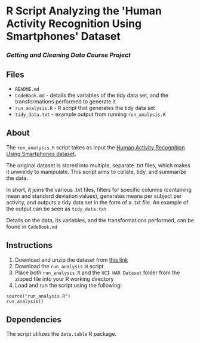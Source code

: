 # R Script Analyzing the 'Human Activity Recognition Using Smartphones' Dataset

### _Getting and Cleaning Data Course Project_

## Files

* `README.md`
* `CodeBook.md` - details the variables of the tidy data set, and the transformations performed to generate it
* `run_analysis.R` - R script that generates the tidy data set
* `tidy_data.txt` - example output from running `run_analysis.R`

## About

The `run_analysis.R` script takes as input the [Human Activity Recognition Using Smartphones dataset](http://archive.ics.uci.edu/ml/datasets/Human+Activity+Recognition+Using+Smartphones).

The original dataset is stored into multiple, separate .txt files, which makes it unwieldy to manipulate. This script aims to collate, tidy, and summarize the data.

In short, it joins the various .txt files, filters for specific columns (containing mean and standard deviation values), generates means per subject per activity, and outputs a tidy data set in the form of a .txt file. An example of the output can be seen as `tidy_data.txt`

Details on the data, its variables, and the transformations performed, can be found in `CodeBook.md`

## Instructions
1. Download and unzip the dataset from [this link](https://d396qusza40orc.cloudfront.net/getdata%2Fprojectfiles%2FUCI%20HAR%20Dataset.zip)
2. Download the `run_analysis.R` script
2. Place both `run_analysis.R` and the `UCI HAR Dataset` folder from the zipped file into your R working directory
3. Load and run the script using the following:
```
source("run_analysis.R")
run_analysis()
```

## Dependencies
The script utilizes the `data.table` R package.
